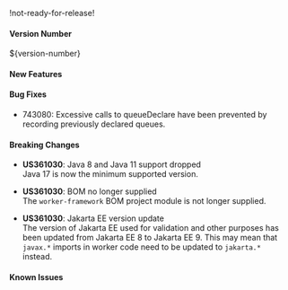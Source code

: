 !not-ready-for-release!

#### Version Number
${version-number}

#### New Features

#### Bug Fixes
- 743080: Excessive calls to queueDeclare have been prevented by recording previously declared queues.

#### Breaking Changes
- **US361030**: Java 8 and Java 11 support dropped  
  Java 17 is now the minimum supported version.

- **US361030**: BOM no longer supplied  
  The `worker-framework` BOM project module is not longer supplied.

- **US361030**: Jakarta EE version update  
  The version of Jakarta EE used for validation and other purposes has been updated
  from Jakarta EE 8 to Jakarta EE 9.  This may mean that `javax.*` imports in worker
  code need to be updated to `jakarta.*` instead.

#### Known Issues
